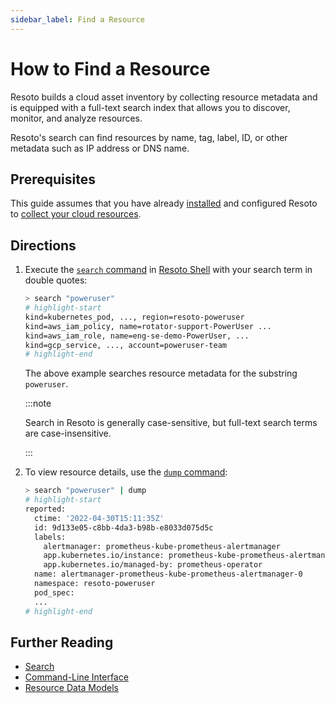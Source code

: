 ```yaml
---
sidebar_label: Find a Resource
---
```


# How to Find a Resource

Resoto builds a cloud asset inventory by collecting resource metadata and is equipped with a full-text search index that allows you to discover, monitor, and analyze resources.

Resoto's search can find resources by name, tag, label, ID, or other metadata such as IP address or DNS name.

## Prerequisites

This guide assumes that you have already [installed](../../getting-started/install-resoto/index.md) and configured Resoto to [collect your cloud resources](../../getting-started/configure-cloud-provider-access/index.md).

## Directions

1. Execute the [`search` command](../../reference/cli/search-commands/search.md) in [Resoto Shell](../../concepts/components/shell.md) with your search term in double quotes:

   ```bash
   > search "poweruser"
   # highlight-start
   ​kind=kubernetes_pod, ..., region=resoto-poweruser
   ​kind=aws_iam_policy, name=rotator-support-PowerUser ...
   ​kind=aws_iam_role, name=eng-se-demo-PowerUser, ...
   ​kind=gcp_service, ..., account=poweruser-team
   # highlight-end
   ```

   The above example searches resource metadata for the substring `poweruser`.

   :::note

   Search in Resoto is generally case-sensitive, but full-text search terms are case-insensitive.

   :::

2. To view resource details, use the [`dump` command](../../reference/cli/format-commands/dump.md):

   ```bash
   > search "poweruser" | dump
   # highlight-start
   ​reported:
   ​  ctime: '2022-04-30T15:11:35Z'
   ​  id: 9d133e05-c8bb-4da3-b98b-e8033d075d5c
   ​  labels:
   ​    alertmanager: prometheus-kube-prometheus-alertmanager
   ​    app.kubernetes.io/instance: prometheus-kube-prometheus-alertmanager
   ​    app.kubernetes.io/managed-by: prometheus-operator
   ​  name: alertmanager-prometheus-kube-prometheus-alertmanager-0
   ​  namespace: resoto-poweruser
   ​  pod_spec:
     ...
   # highlight-end
   ```

## Further Reading

- [Search](../../reference/search/index.md)
- [Command-Line Interface](../../reference/cli/index.md)
- [Resource Data Models](../../reference/data-models/index.md)
